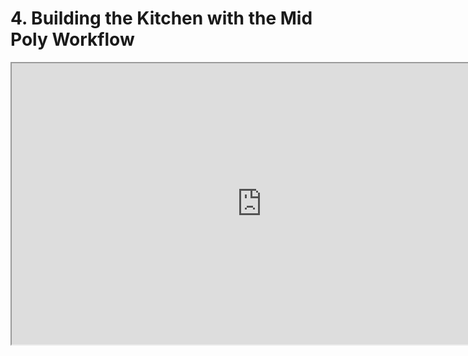 # 4. Building the Kitchen with the Mid Poly Workflow

<p><iframe src="https://www.youtube.com/embed/4bsZbbOMY6I?rel=0" width="800" height="450" allowfullscreen="allowfullscreen" allow="accelerometer; autoplay; clipboard-write; encrypted-media; gyroscope; picture-in-picture"></iframe></p>